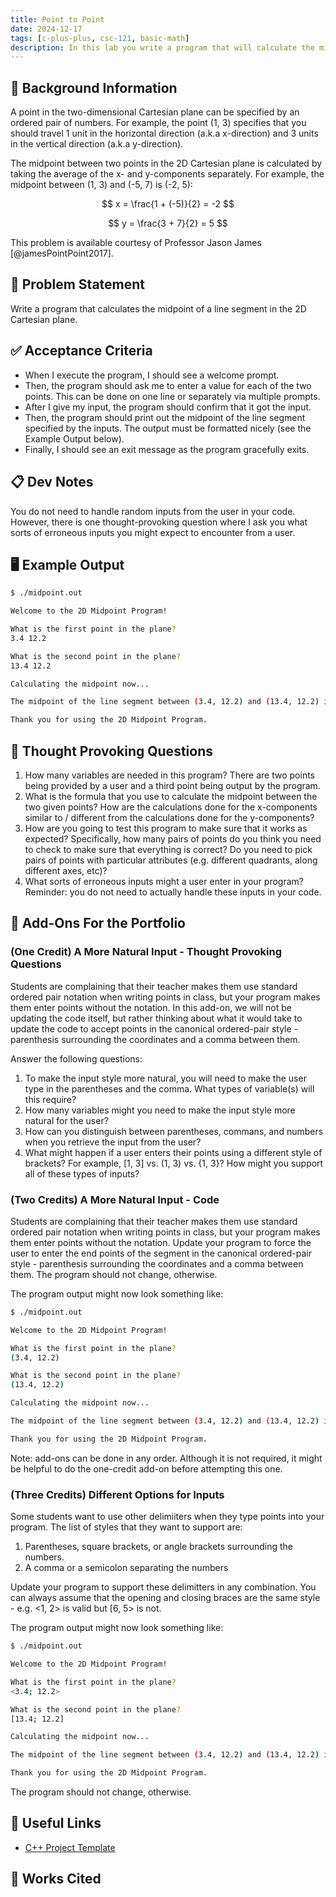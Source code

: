 ```yaml
---
title: Point to Point
date: 2024-12-17
tags: [c-plus-plus, csc-121, basic-math]
description: In this lab you write a program that will calculate the midpoint of two points in a Cartesian coordinate system.
---
```


## 🔖 Background Information

A point in the two-dimensional Cartesian plane can be specified by an ordered pair of numbers. For example, the point (1, 3) specifies that you should travel 1 unit in the horizontal direction (a.k.a x-direction) and 3 units in the vertical direction (a.k.a y-direction).

The midpoint between two points in the 2D Cartesian plane is calculated by taking the average of the x- and y-components separately. For example, the midpoint between (1, 3) and (-5, 7) is (-2, 5):

$$
x = \frac{1 + (-5)}{2} = -2
$$

$$
y = \frac{3 + 7}{2} = 5
$$

This problem is available courtesy of Professor Jason James [@jamesPointPoint2017].

## 🎯 Problem Statement

Write a program that calculates the midpoint of a line segment in the 2D Cartesian plane.

## ✅ Acceptance Criteria

* When I execute the program, I should see a welcome prompt.
* Then, the program should ask me to enter a value for each of the two points. This can be done on one line or separately via multiple prompts.
* After I give my input, the program should confirm that it got the input.
* Then, the program should print out the midpoint of the line segment specified by the inputs. The output must be formatted nicely (see the Example Output below).
* Finally, I should see an exit message as the program gracefully exits.

## 📋 Dev Notes

You do not need to handle random inputs from the user in your code. However, there is one thought-provoking question where I ask you what sorts of erroneous inputs you might expect to encounter from a user.

## 🖥️ Example Output

```bash
$ ./midpoint.out

Welcome to the 2D Midpoint Program!

What is the first point in the plane?
3.4 12.2

What is the second point in the plane?
13.4 12.2

Calculating the midpoint now...

The midpoint of the line segment between (3.4, 12.2) and (13.4, 12.2) is (8.4, 12.2).

Thank you for using the 2D Midpoint Program.
```

## 📝 Thought Provoking Questions

1. How many variables are needed in this program? There are two points being provided by a user and a third point being output by the program.
2. What is the formula that you use to calculate the midpoint between the two given points? How are the calculations done for the x-components similar to / different from the calculations done for the y-components?
3. How are you going to test this program to make sure that it works as expected? Specifically, how many pairs of points do you think you need to check to make sure that everything is correct? Do you need to pick pairs of points with particular attributes (e.g. different quadrants, along different axes, etc)?
4. What sorts of erroneous inputs might a user enter in your program? Reminder: you do not need to actually handle these inputs in your code.

## 💼 Add-Ons For the Portfolio

### (One Credit) A More Natural Input - Thought Provoking Questions

Students are complaining that their teacher makes them use standard ordered pair notation when writing points in class, but your program makes them enter points without the notation. In this add-on, we will not be updating the code itself, but rather thinking about what it would take to update the code to accept points in the canonical ordered-pair style - parenthesis surrounding the coordinates and a comma between them.

Answer the following questions:

1. To make the input style more natural, you will need to make the user type in the parentheses and the comma. What types of variable(s) will this require?
2. How many variables might you need to make the input style more natural for the user?
3. How can you distinguish between parentheses, commans, and numbers when you retrieve the input from the user?
4. What might happen if a user enters their points using a different style of brackets? For example, [1, 3] vs. (1, 3) vs. {1, 3}? How might you support all of these types of inputs?

### (Two Credits) A More Natural Input - Code

Students are complaining that their teacher makes them use standard ordered pair notation when writing points in class, but your program makes them enter points without the notation. Update your program to force the user to enter the end points of the segment in the canonical ordered-pair style - parenthesis surrounding the coordinates and a comma between them. The program should not change, otherwise.

The program output might now look something like:

```bash
$ ./midpoint.out

Welcome to the 2D Midpoint Program!

What is the first point in the plane?
(3.4, 12.2)

What is the second point in the plane?
(13.4, 12.2)

Calculating the midpoint now...

The midpoint of the line segment between (3.4, 12.2) and (13.4, 12.2) is (8.4, 12.2).

Thank you for using the 2D Midpoint Program.
```

Note: add-ons can be done in any order. Although it is not required, it might be helpful to do the one-credit add-on before attempting this one.

### (Three Credits) Different Options for Inputs

Some students want to use other delimiiters when they type points into your program. The list of styles that they want to support are:

1. Parentheses, square brackets, or angle brackets surrounding the numbers.
2. A comma or a semicolon separating the numbers

Update your program to support these delimitters in any combination. You can always assume that the opening and closing braces are the same style - e.g. <1, 2> is valid but [6, 5> is not.

The program output might now look something like:

```bash
$ ./midpoint.out

Welcome to the 2D Midpoint Program!

What is the first point in the plane?
<3.4; 12.2>

What is the second point in the plane?
[13.4; 12.2]

Calculating the midpoint now...

The midpoint of the line segment between (3.4, 12.2) and (13.4, 12.2) is (8.4, 12.2).

Thank you for using the 2D Midpoint Program.
```

The program should not change, otherwise.

## 🔗 Useful Links

* [C++ Project Template](https://github.com/cmvandrevala/point-to-point-cpp-template)

## 📘 Works Cited

[//]: <> (This is a placeholder for where the Works Cited will be rendered for this page.)
